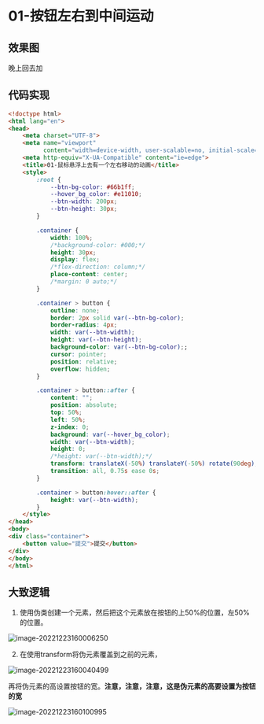 # 01-按钮左右到中间运动

## 效果图

晚上回去加

## 代码实现

```html
<!doctype html>
<html lang="en">
<head>
    <meta charset="UTF-8">
    <meta name="viewport"
          content="width=device-width, user-scalable=no, initial-scale=1.0, maximum-scale=1.0, minimum-scale=1.0">
    <meta http-equiv="X-UA-Compatible" content="ie=edge">
    <title>01-鼠标悬浮上去有一个左右移动的动画</title>
    <style>
        :root {
            --btn-bg-color: #66b1ff;
            --hover_bg_color: #e11010;
            --btn-width: 200px;
            --btn-height: 30px;
        }

        .container {
            width: 100%;
            /*background-color: #000;*/
            height: 30px;
            display: flex;
            /*flex-direction: column;*/
            place-content: center;
            /*margin: 0 auto;*/
        }

        .container > button {
            outline: none;
            border: 2px solid var(--btn-bg-color);
            border-radius: 4px;
            width: var(--btn-width);
            height: var(--btn-height);
            background-color: var(--btn-bg-color);;
            cursor: pointer;
            position: relative;
            overflow: hidden;
        }

        .container > button::after {
            content: "";
            position: absolute;
            top: 50%;
            left: 50%;
            z-index: 0;
            background: var(--hover_bg_color);
            width: var(--btn-width);
            height: 0;
            /*height: var(--btn-width);*/
            transform: translateX(-50%) translateY(-50%) rotate(90deg);
            transition: all, 0.75s ease 0s;
        }

        .container > button:hover::after {
            height: var(--btn-width);
        }
    </style>
</head>
<body>
<div class="container">
    <button value="提交">提交</button>
</div>
</body>
</html>
```

## 大致逻辑

1. 使用伪类创建一个元素，然后把这个元素放在按钮的上50%的位置，左50%的位置。

![image-20221223160006250](https://golanage.oss-cn-beijing.aliyuncs.com/css_demo/image-20221223160006250.png)

2. 在使用transform将伪元素覆盖到之前的元素，

![image-20221223160040499](https://golanage.oss-cn-beijing.aliyuncs.com/css_demo/image-20221223160040499.png)

再将伪元素的高设置按钮的宽。**注意，注意，注意，这是伪元素的高要设置为按钮的宽**

![image-20221223160100995](https://golanage.oss-cn-beijing.aliyuncs.com/css_demo/image-20221223160100995.png)